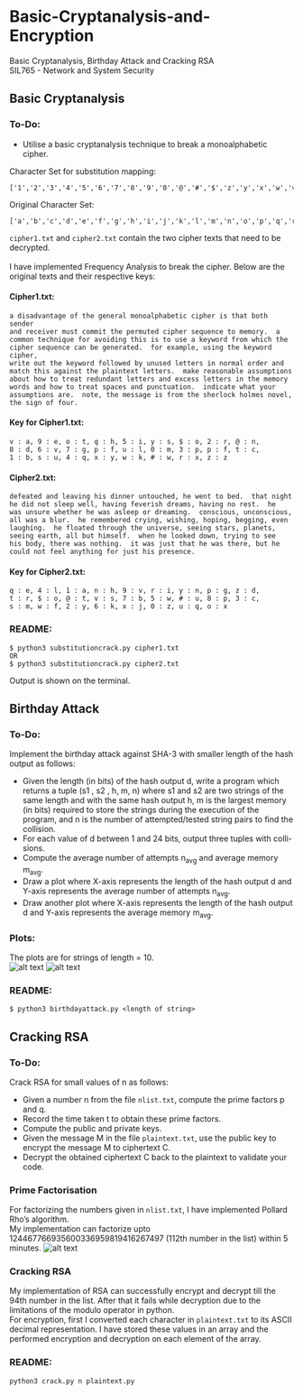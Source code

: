 # Basic-Cryptanalysis-and-Encryption
Basic Cryptanalysis, Birthday Attack and Cracking RSA\
SIL765 - Network and System Security

## Basic Cryptanalysis 
### To-Do:
- Utilise a basic cryptanalysis technique to break a monoalphabetic cipher.

Character Set for substitution mapping:
```
['1','2','3','4','5','6','7','8','9','0','@','#','$','z','y','x','w','v','u','t','s','r','q','p','o','n']
```
Original Character Set:
```
['a','b','c','d','e','f','g','h','i','j','k','l','m','n','o','p','q','r','s','t','u','v','w','x','y','z']
```
```cipher1.txt``` and ```cipher2.txt``` contain the two cipher texts that need to be decrypted.\
\
I have implemented Frequency Analysis to break the cipher. 
Below are the original texts and their respective keys:
#### Cipher1.txt:
```
a disadvantage of the general monoalphabetic cipher is that both sender
and receiver must commit the permuted cipher sequence to memory.  a
common technique for avoiding this is to use a keyword from which the
cipher sequence can be generated.  for example, using the keyword cipher,
write out the keyword followed by unused letters in normal order and
match this against the plaintext letters.  make reasonable assumptions
about how to treat redundant letters and excess letters in the memory
words and how to treat spaces and punctuation.  indicate what your
assumptions are.  note, the message is from the sherlock holmes novel,
the sign of four.
```
#### Key for Cipher1.txt:
```
v : a, 9 : e, o : t, q : h, 5 : i, y : s, $ : o, 2 : r, @ : n,
8 : d, 6 : v, 7 : g, p : f, u : l, 0 : m, 3 : p, p : f, t : c,
1 : b, s : u, 4 : q, x : y, w : k, # : w, r : x, z : z
```
#### Cipher2.txt:
```
defeated and leaving his dinner untouched, he went to bed.  that night
he did not sleep well, having feverish dreams, having no rest.  he
was unsure whether he was asleep or dreaming.  conscious, unconscious,
all was a blur.  he remembered crying, wishing, hoping, begging, even
laughing.  he floated through the universe, seeing stars, planets,
seeing earth, all but himself.  when he looked down, trying to see
his body, there was nothing.  it was just that he was there, but he
could not feel anything for just his presence.
```
#### Key for Cipher2.txt:
```
q : e, 4 : l, 1 : a, n : h, 9 : v, r : i, y : n, p : g, z : d,
t : r, $ : o, @ : t, v : s, 7 : b, 5 : w, # : u, 8 : p, 3 : c,
s : m, w : f, 2 : y, 6 : k, x : j, 0 : z, u : q, o : x
```
### README:
```
$ python3 substitutioncrack.py cipher1.txt
OR
$ python3 substitutioncrack.py cipher2.txt
```
Output is shown on the terminal.

## Birthday Attack
### To-Do:
Implement the birthday attack against SHA-3 with smaller length of the hash output as follows:
- Given the length (in bits) of the hash output d, write a program which returns a tuple (s1 , s2 , h, m, n) where s1 and s2 are two strings of the same length and with the same hash output h, m is the largest memory (in bits) required to store the strings during the execution of the program, and n is the number of attempted/tested string pairs to find the collision.
- For each value of d between 1 and 24 bits, output three tuples with colli- sions.
- Compute the average number of attempts n<sub>avg</sub> and average memory m<sub>avg</sub>.
- Draw a plot where X-axis represents the length of the hash output d and
Y-axis represents the average number of attempts n<sub>avg</sub>.
- Draw another plot where X-axis represents the length of the hash output
d and Y-axis represents the average memory m<sub>avg</sub>.

### Plots:
The plots are for strings of length = 10.\
![alt text](https://github.com/aarunishsinha/Basic-Cryptanalysis-and-Encryption/blob/main/Birthday%20Attack/plotm1.jpg)
![alt text](https://github.com/aarunishsinha/Basic-Cryptanalysis-and-Encryption/blob/main/Birthday%20Attack/plotn1.jpg)
### README:
```
$ python3 birthdayattack.py <length of string>
```

## Cracking RSA
### To-Do:
Crack RSA for small values of n as follows:
- Given a number n from the file ```nlist.txt```, compute the prime factors p and
q.
- Record the time taken t to obtain these prime factors.
- Compute the public and private keys.
- Given the message M in the file ```plaintext.txt```, use the public key to encrypt the message M to ciphertext C.
- Decrypt the obtained ciphertext C back to the plaintext to validate your code.

### Prime Factorisation
For factorizing the numbers given in ```nlist.txt```, I have implemented Pollard Rho’s algorithm.\
My implementation can factorize upto 124467766935600336959819416267497 (112th number in the list) within 5 minutes.
![alt text](https://github.com/aarunishsinha/Basic-Cryptanalysis-and-Encryption/blob/main/Cracking%20RSA/plot.jpg)

### Cracking RSA
My implementation of RSA can successfully encrypt and decrypt till the 94th number in the list. After that it fails while decryption due to the limitations of the modulo operator in python.\
For encryption, first I converted each character in ```plaintext.txt``` to its ASCII decimal representation. I have stored these values in an array and the performed encryption and decryption on each element of the array.

### README:
```
python3 crack.py n plaintext.py
```

